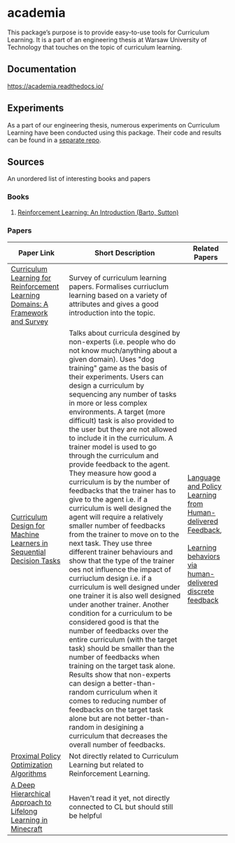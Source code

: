 # academia

This package’s purpose is to provide easy-to-use tools for Curriculum Learning.
It is a part of an engineering thesis at Warsaw University of Technology that 
touches on the topic of curriculum learning.

## Documentation

https://academia.readthedocs.io/

## Experiments

As a part of our engineering thesis, numerous experiments on Curriculum Learning 
have been conducted using this package. Their code and results can be found in 
a [separate repo](https://github.com/krezelj/thesis-experiments).

## Sources
An unordered list of interesting books and papers

### Books

1.  [Reinforcement Learning: An Introduction (Barto, Sutton)](https://web.stanford.edu/class/psych209/Readings/SuttonBartoIPRLBook2ndEd.pdf)
  
### Papers

| Paper Link | Short Description |Related Papers |
|------------|-------------------| - |
| [Curriculum Learning for Reinforcement Learning Domains: A Framework and Survey](https://arxiv.org/pdf/2003.04960.pdf?fbclid=IwAR3n0MndHpbiWI1-Wfds5jTXSkwXwpo1mf7jaK-64J4heyYOnYO76qnEWCE) | Survey of curriculum learning papers. Formalises curriuclum learning based on a variety of attributes and gives a good introduction into the topic. ||
| [Curriculum Design for Machine Learners in Sequential Decision Tasks](https://beipeng.github.io/files/2018ieee-tetci-peng.pdf) | Talks about curricula desgined by non-experts (i.e. people who do not know much/anything about a given domain). Uses "dog training" game as the basis of their experiments. Users can design a curriculum by sequencing any number of tasks in more or less complex environments. A target (more difficult) task is also provided to the user but they are not allowed to include it in the curriculum. A trainer model is used to go through the curriculum and provide feedback to the agent. They measure how good a curriculum is by the number of feedbacks that the trainer has to give to the agent i.e. if a curriculum is well designed the agent will require a relatively smaller number of feedbacks from the trainer to move on to the next task. They use three different trainer behaviours and show that the type of the trainer oes not influence the impact of curriuclum design i.e. if a curriculum is well designed under one trainer it is also well designed under another trainer. Another condition for a curriculum to be considered good is that the number of feedbacks over the entire curriculum (with the target task) should be smaller than the number of feedbacks when training on the target task alone. Results show that non-experts can design a better-than-random curriculum when it comes to reducing number of feedbacks on the target task alone but are not better-than-random in desigining a curriculum that decreases the overall number of feedbacks. | [Language and Policy Learning from Human-delivered Feedback](https://beipeng.github.io/files/2015icra-peng.pdf),<br/><br/> [Learning behaviors via human-delivered discrete feedback](https://link.springer.com/article/10.1007/s10458-015-9283-7)
| [Proximal Policy Optimization Algorithms](https://arxiv.org/pdf/1707.06347.pdf) | Not directly related to Curriculum Learning but related to Reinforcement Learning. | 
|[A Deep Hierarchical Approach to Lifelong Learning in Minecraft](https://arxiv.org/pdf/1604.07255.pdf)|Haven't read it yet, not directly connected to CL but should still be helpful||
